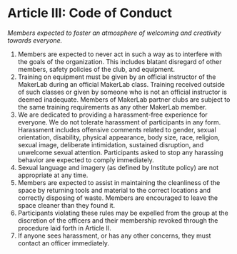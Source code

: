 # Article III: Code of Conduct
*Members expected to foster an atmosphere of welcoming and creativity towards everyone.*

1. Members are expected to never act in such a way as to interfere with the goals of the organization. This includes blatant disregard of other members, safety policies of the club, and equipment.
2. Training on equipment must be given by an official instructor of the MakerLab during an official MakerLab class. Training received outside of such classes or given by someone who
is not an official instructor is deemed inadequate. Members of MakerLab partner clubs are subject to the same training requirements as any other MakerLab member.
3. We are dedicated to providing a harassment-free experience for everyone. We do not tolerate harassment of participants in any form. Harassment includes offensive comments related to gender, sexual orientation, disability, physical appearance, body size, race, religion, sexual image, deliberate intimidation, sustained disruption, and unwelcome sexual attention. Participants asked to stop any harassing behavior are expected to comply immediately.
4. Sexual language and imagery (as defined by Institute policy) are not appropriate at any time.
5. Members are expected to assist in maintaining the cleanliness of the space by returning tools and material to the correct locations and correctly disposing of waste. Members are encouraged to leave the space cleaner than they found it.
6. Participants violating these rules may be expelled from the group at the discretion of the officers and their membership revoked through the procedure laid forth in Article II.
7. If anyone sees harassment, or has any other concerns, they must contact an officer immediately.
